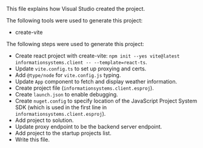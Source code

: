 This file explains how Visual Studio created the project.

The following tools were used to generate this project:
- create-vite

The following steps were used to generate this project:
- Create react project with create-vite: `npm init --yes vite@latest informationsystems.client -- --template=react-ts`.
- Update `vite.config.ts` to set up proxying and certs.
- Add `@type/node` for `vite.config.js` typing.
- Update `App` component to fetch and display weather information.
- Create project file (`informationsystems.client.esproj`).
- Create `launch.json` to enable debugging.
- Create `nuget.config` to specify location of the JavaScript Project System SDK (which is used in the first line in `informationsystems.client.esproj`).
- Add project to solution.
- Update proxy endpoint to be the backend server endpoint.
- Add project to the startup projects list.
- Write this file.
